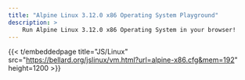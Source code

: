 ```yaml
---
title: "Alpine Linux 3.12.0	x86	Operating System Playground"
description: >
    Run Alpine Linux 3.12.0	x86 Operating System in your browser!
---
```


{{< t/embeddedpage title="JS/Linux" src="https://bellard.org/jslinux/vm.html?url=alpine-x86.cfg&mem=192" height=1200 >}}
